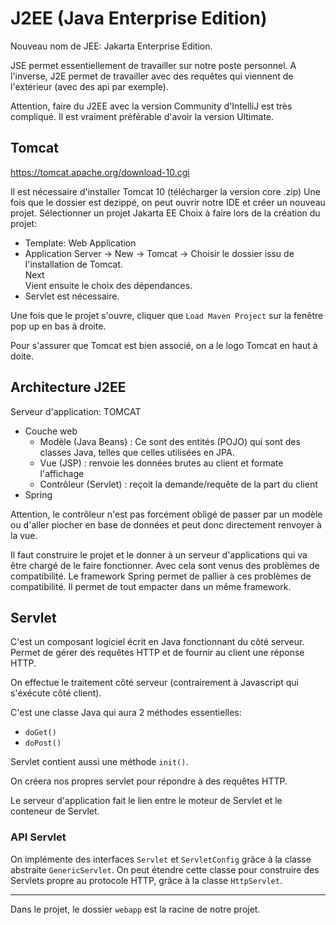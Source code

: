 # J2EE (Java Enterprise Edition)

Nouveau nom de JEE:
Jakarta Enterprise Edition.

JSE permet essentiellement de travailler sur notre poste personnel. A l'inverse, J2E permet de travailler avec des requêtes qui viennent de l'extérieur (avec des api par exemple).


Attention, faire du J2EE avec la version Community d'IntelliJ est très compliqué. Il est vraiment préférable d'avoir la version Ultimate.

## Tomcat

https://tomcat.apache.org/download-10.cgi

Il est nécessaire d'installer Tomcat 10 (télécharger la version core .zip)
Une fois que le dossier est dezippé, on peut ouvrir notre IDE et créer un nouveau projet.
Sélectionner un projet Jakarta EE
Choix à faire lors de la création du projet:
- Template: Web Application
- Application Server -> New -> Tomcat -> Choisir le dossier issu de l'installation de Tomcat.  
Next  
Vient ensuite le choix des dépendances.
- Servlet est nécessaire.

Une fois que le projet s'ouvre, cliquer que `Load Maven Project` sur la fenêtre pop up en bas à droite.

Pour s'assurer que Tomcat est bien associé, on a le logo Tomcat en haut à doite.

## Architecture J2EE

Serveur d'application: TOMCAT
- Couche web
    - Modèle (Java Beans) : Ce sont des entités (POJO) qui sont des classes Java, telles que celles utilisées en JPA.
    - Vue (JSP) : renvoie les données brutes au client et formate l'affichage
    - Contrôleur (Servlet) : reçoit la demande/requête de la part du client
- Spring

Attention, le contrôleur n'est pas forcément obligé de passer par un modèle ou d'aller piocher en base de données et peut donc directement renvoyer à la vue.

Il faut construire le projet et le donner à un serveur d'applications qui va être chargé de le faire fonctionner. Avec cela sont venus des problèmes de compatibilité. Le framework Spring permet de pallier à ces problèmes de compatibilité. Il permet de tout empacter dans un même framework.


## Servlet

C'est un composant logiciel écrit en Java fonctionnant du côté serveur.
Permet de gérer des requêtes HTTP et de fournir au client une réponse HTTP.

On effectue le traitement côté serveur (contrairement à Javascript qui s'éxécute côté client).

C'est une classe Java qui aura 2 méthodes essentielles:
- `doGet()`
- `doPost()`

Servlet contient aussi une méthode `init()`.

On créera nos propres servlet pour répondre à des requêtes HTTP.

Le serveur d'application fait le lien entre le moteur de Servlet et le conteneur de Servlet.

### API Servlet

On implémente des interfaces `Servlet` et `ServletConfig` grâce à la classe abstraite `GenericServlet`. On peut étendre cette classe pour construire des Servlets propre au protocole HTTP, grâce à la classe `HttpServlet`.




---
Dans le projet, le dossier `webapp` est la racine de notre projet.
